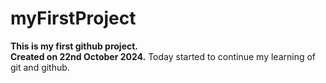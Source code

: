 # myFirstProject
<b>This is my first github project.<br>
Created on 22nd October 2024.</b>
Today started to continue my learning of git and github.
